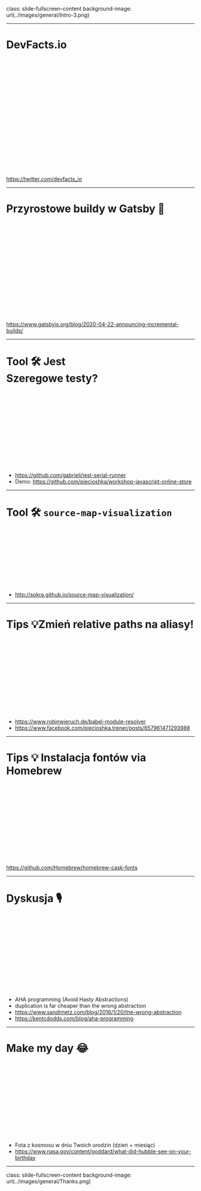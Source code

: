 class: slide-fullscreen-content
background-image: url(../images/general/Intro-3.png)

---

# DevFacts.io

<div style="height: 300px"></div>

<https://twitter.com/devfacts_io>

---

# Przyrostowe buildy w Gatsby 🎉

<div style="height: 250px"></div>

<https://www.gatsbyjs.org/blog/2020-04-22-announcing-incremental-builds/>

---

# Tool 🛠 Jest<br/>Szeregowe testy?

<div style="height: 200px"></div>

* <https://github.com/gabrieli/jest-serial-runner>
* Demo: <https://github.com/piecioshka/workshop-javascript-online-store>

---

# Tool 🛠 `source-map-visualization`

<div style="height: 150px"></div>

* <http://sokra.github.io/source-map-visualization/>

---

# Tips 💡Zmień relative paths na aliasy!

<div style="height: 200px"></div>

* <https://www.robinwieruch.de/babel-module-resolver>
* <https://www.facebook.com/piecioshka.trener/posts/657961471293988>

---

# Tips 💡 Instalacja fontów via Homebrew

<div style="height: 200px"></div>

<https://github.com/Homebrew/homebrew-cask-fonts>

---

# Dyskusja 🎙

<div style="height: 200px"></div>

* AHA programming (Avoid Hasty Abstractions)
* duplication is far cheaper than the wrong abstraction
* <https://www.sandimetz.com/blog/2016/1/20/the-wrong-abstraction>
* <https://kentcdodds.com/blog/aha-programming>

---

# Make my day 😂

<div style="height: 200px"></div>

* Fota z kosmosu w dniu Twoich urodzin (dzień + miesiąc)
* <https://www.nasa.gov/content/goddard/what-did-hubble-see-on-your-birthday>

---

class: slide-fullscreen-content
background-image: url(../images/general/Thanks.png)
